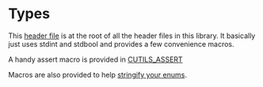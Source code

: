 # Types
This [header file](../inc/cutils/types.h) is at the root of all the header files in this library. It basically just uses stdint and stdbool and provides a few convenience macros. 

A handy assert macro is provided in [CUTILS_ASSERT](..//inc/cutils/types.h#L45)

Macros are also provided to help [stringify your enums](stringify.md).

